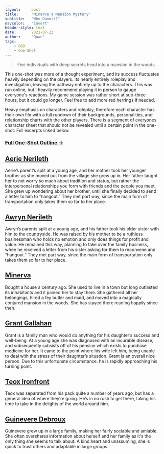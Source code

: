 ```yaml
---
layout:     post
title:      "Minerva's Mansion Mystery"
subtitle:   "Who Dunnit?"
navcolor:   "invert"
header-style: text
date:       2021-07-22
author:     "Quan"
tags:
    - D&D
    - One-Shot
---
```


> Five individuals with deep secrets head into a mansion in the woods.

This one-shot was more of a thought experiment, and its success fluctuates heavily depending on the players. Its nearly entirely roleplay and investigation, leaving the pathway entirely up to the characters. This was run online, but I heavily recommend playing it in person to gauge everyone's reactions. My game session was rather short at sub-three hours, but it could go longer. Feel free to add more red herrings if needed.

Heavy emphasis on characters and roleplay, therefore each character has their own file with a full rundown of their backgrounds, personalities, and relationship charts with the other players. There is a segment of everyones character sheet that should not be revealed until a certain point in the one-shot. Full excerpts linked below.

### [Full One-Shot Outline →](https://docs.google.com/document/d/e/2PACX-1vRLh6Y0R4Q0BlSnI2TPGPNuV7HymU42ca8ap8dSVUJS6ADgqPsysH14TchB0YmlmekG1QCA3GNxkNRZ/pub) <!-- Link to full story -->

## [Aerie Nerileth](https://docs.google.com/document/d/e/2PACX-1vRSeZXjFut3FElR-Gj9BcvPi58jl1NoYib6jlduh6SBDkrnooKJMuNSeuHWbXmgGq5ReMzoCphOcPQl/pub) <!-- Link to full story -->

Aerie’s parent’s split at a young age, and her mother took her younger brother as she moved out from the village she grew up in. Her father taught her to not worry so much about tradition and status, but rather the interpersonal relationships you form with friends and the people you meet. She grew up wondering about her brother, until she finally decided to send a letter to him to “hangout.” They met part way, since the main form of transportation only takes them so far to her place.  

## [Awryn Nerileth](https://docs.google.com/document/d/e/2PACX-1vRaeLCwumBHHbvxLFqQP3HrpCVteEgrPPtid6SlyZeoVSe-HfjCaAHvqOcWCy7nC6e7SFt-vOVncFs8/pub) <!-- Link to full story -->

Awryn’s parents split at a young age, and his father took his elder sister with him to the countryside. He was raised by his mother to be a ruthless businessman who holds no emotion and only does things for profit and value. He remained this way, planning to take over the family business, when he received a letter from his sister asking for them to reconvene and “hangout.” They met part way, since the main form of transportation only takes them so far to her place. 

## [Minerva](https://docs.google.com/document/d/e/2PACX-1vQj8PefeIWjcDkylIwqIVHkuKrCZgvf0k2zZ_7-wqo-1cyi_fo221yeO-KXXR8L_BHVB5it7Jj8KOYn/pub) <!-- Link to full story -->

Bought a house a century ago. She used to live in a town but long outlasted its inhabitants and it pained her to stay there. She gathered all her belongings, hired a fey butler and maid, and moved into a magically conjured mansion in the woods. She has stayed there reading happily since then.

## [Grant Gallahan](https://docs.google.com/document/d/e/2PACX-1vSGF2Qs0dQx9t_cTjq30ghpKxa4G6qECzRUTDkvlVckwVdOnaqTjNev9VjQNU7j0YexPMvgAQ_TZZdO/pub) <!-- Link to full story -->

Grant is a family man who would do anything for his daughter’s success and well-being. At a young age she was diagnosed with an incurable disease, and subsequently subsists off of his pension which exists to purchase medicine for her. It came to the point where his wife left him, being unable to deal with the stress of their daughter’s situation. Grant is an overall nice person. Due to this unfortunate circumstance, he is rapidly approaching his turning point. 

## [Teox Ironfront](https://docs.google.com/document/d/e/2PACX-1vRLT-4uchdOJ9LBj7mF13JD-fWElt2thVQ-6QJFwHP5015mGbx0wjDn02CDPVaVeiFw_tdV3LUChnwo/pub) <!-- Link to full story -->

Teox was separated from his pack quite a number of years ago, but has a general idea of where they’re going. He’s in no rush to get there, taking his time to take in the delights of the world around him. 

## [Guinevere Debroux](https://docs.google.com/document/d/e/2PACX-1vSYbDMG6bsgP5TIzzocSkrWHIGPJXgWOen7kpsvEg8ppgHH1iCxEbDC3M2iBeXjqsOwA1utWYB5u3ew/pub) <!-- Link to full story -->

Guinevere grew up in a large family, making her fairly sociable and amiable. She often overshares information about herself and her family as it's the only thing she seems to talk about. A kind heart and unassuming, she is quick to trust others and adaptable in large groups.